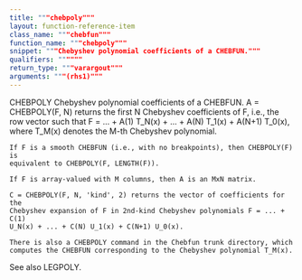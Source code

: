```yaml
---
title: """chebpoly"""
layout: function-reference-item
class_name: """chebfun"""
function_name: """chebpoly"""
snippet: """Chebyshev polynomial coefficients of a CHEBFUN."""
qualifiers: """"""
return_type: """varargout"""
arguments: """(rhs1)"""
---
```


 CHEBPOLY   Chebyshev polynomial coefficients of a CHEBFUN.
    A = CHEBPOLY(F, N) returns the first N Chebyshev coefficients of F, i.e.,
    the row vector such that F = ... + A(1) T_N(x) + ... + A(N) T_1(x) +
    A(N+1) T_0(x), where T_M(x) denotes the M-th Chebyshev polynomial.
 
    If F is a smooth CHEBFUN (i.e., with no breakpoints), then CHEBPOLY(F) is
    equivalent to CHEBPOLY(F, LENGTH(F)).
  
    If F is array-valued with M columns, then A is an MxN matrix.
 
    C = CHEBPOLY(F, N, 'kind', 2) returns the vector of coefficients for the
    Chebyshev expansion of F in 2nd-kind Chebyshev polynomials F = ... + C(1)
    U_N(x) + ... + C(N) U_1(x) + C(N+1) U_0(x).
 
    There is also a CHEBPOLY command in the Chebfun trunk directory, which
    computes the CHEBFUN corresponding to the Chebyshev polynomial T_M(x).
 
  See also LEGPOLY.
